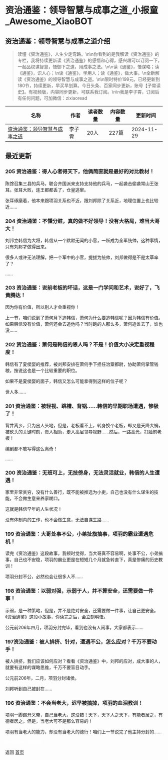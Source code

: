# 资治通鉴：领导智慧与成事之道_小报童_Awesome_XiaoBOT

## 资治通鉴：领导智慧与成事之道介绍
> 读懂《资治通鉴》，人生少走弯路。\n\n你看到的是我解读《资治通鉴》的专栏，我将持续更新读《资治通鉴》的感悟和心得，感兴趣可以订阅一下，一起品权谋智慧，悟御下之道，用成事之法。\n\n读《通鉴》，悟谋略；读《通鉴》，识人心；\n读《通鉴》，学用人；读《通鉴》，做大事。\n全新解读《资治通鉴》的领导智慧与成事之道。\n\n限时特价199元，已经更新到180节，持续更新，早买早划算。今日头条、百家同步更新，账号【子霄读史】。有视频版，内容同步更新，可联系我订阅。\n\n我是李子霄，订阅后有任何问题，可加微信：zixiaoread  
  


|名称|作者|读者数量|内容数量|更新时间|
|---|---|---|---|---|
|[资治通鉴：领导智慧与成事之道](https://xiaobot.net/p/zixiaodushi?refer=0b133df9-27dc-423b-8101-639049001c13)|李子霄|20人|227篇|2024-11-29|

## 最近更新
### 205 资治通鉴：得人心者得天下，他俩简直就是最好的对比教材！

陈馀召集三县的兵马，联合齐国派来支持支持他的兵马，一起袭击偷袭常山王张耳。张耳大败，连王都都丢了，仓皇逃窜。

张耳琢磨着，他本来跟项羽关系也不近，跟刘邦除了关系近，地理位置上也比较近......

### 204 资治通鉴：不懂分赃，真的做不好领导！没有大格局，难当大哥大！

刘邦立韩信为大将，韩信从一个默默无闻的小官，一跃成为全军统帅，这种事情，只有刘邦才做得出来。

很多人或许无法理解，把一个军中的小官，提拔为统帅，刘邦做得是不是太草率了？

......

### 203 资治通鉴：说前老板的坏话，这是一门学问和艺术，说好了，飞黄腾达！

因为你有价值，所以别人才会重视你！

上一节，咱们说到了萧何月下追韩信，萧何为什么要追韩信呢？因为韩信有价值。如果韩信没有价值，萧何还会去追他吗？当时跑的人那么多，萧何追谁去了，谁也没......

### 202 资治通鉴：萧何是韩信的恩人吗？不是！价值大小决定重视程度！

韩信有了夏侯婴的推荐，被刘邦安排在萧何手下担任治粟都尉，协助萧何掌管钱粮，按说这也是一个比较重要的职位。

如果不是夏侯婴的面子，韩信又怎么可能拿得到这样的位子呢？

世人多......

### 201 资治通鉴：被轻视、跳槽、背锅……韩信的早期职场遭遇，惨极了！

背井离乡，只为出人头地，但是，老板看不上，转身换个老板，却又是天降大祸，被砍头的关键时刻，贵人相助，走入高层领导视野……然后，一路高光，打脸前老板！

编剧都不敢写得这么离奇！

......

### 200 资治通鉴：无班可上，无技傍身，无法灵活就业，韩信的人生遭遇！

家里非常贫穷，没有什么善行，既不能被推选为小吏，自己也没有什么谋生的技能，不会做生意来养家糊口。

这就是韩信早年的人生状况！

没有体制内的工作，也不会做生意，无法自谋生路......

### 199 资治通鉴：大哥处事不公，小弟扯旗搞事，项羽的霸业遭遇危机！

读完《资治通鉴》这段故事，我顿时觉得，当大哥真不容易啊，处事不公，小弟搞事，自己也不安稳，项羽的霸业更是在短短几个月就急转直下，真是惨痛的历史教训！

项羽分封不公，必然也会让很多人不......

### 198 资治通鉴：以弱对强，示弱于人，并不算安全，还需要做一件事！

示弱，是一种策略，但是，并不是绝对安全，还需要做一件事，让自己更安全。《资治通鉴》这段小故事，你读完之后，会立刻明悟。

公元前206年四月，项羽分封完毕，看到也没有人闹事，大家都表示......

### 197 ​资治通鉴：被人排挤、针对，遭遇不公，怎么应对？千万不要动手！

被人排挤，我们应该如何应对？看看《资治通鉴》中，刘邦的应对，成大事的人，就要有这样的谋略思维，千万不要盲目动手。

公元前206年，二月，项羽分封诸侯。

刘邦听到自己被封在......

### 196 资治通鉴：不会当老大，迟早被搞掉，项羽的血泪教训！

项羽一脚踢开义帝，自己当老大，这没错！天下，天下人之天下，有能者居之，有德者居之。但是，当老大可不是那么容易的！

项羽有当老大的能力，却没有当老大的德行！咱们上一节说完了他主持分封的......


<a href="https://github.com/Reno9527/awesome-xiaobot" style="color: white; text-decoration: none;">awesome-xiaobot</a>

返回 [首页](../README.md)
